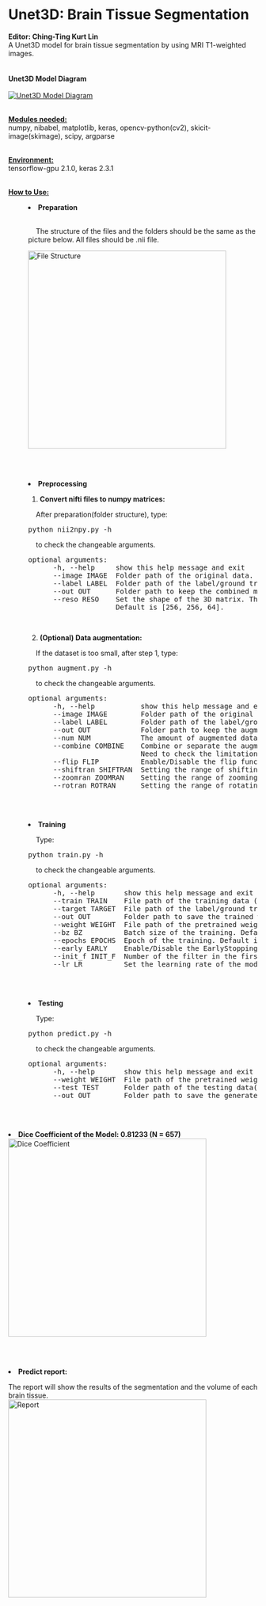 # Unet3D: Brain Tissue Segmentation
<strong>Editor: Ching-Ting Kurt Lin</strong>
<br>A Unet3D model for brain tissue segmentation by using MRI T1-weighted images.<br><br>
<br><strong>Unet3D Model Diagram</strong><br>
<br><a href="https://imgur.com/juLtdhU"><img src="https://i.imgur.com/juLtdhU.png" title="Unet3D Model Diagram" /></a>

<br><strong><u>Modules needed:</u></strong><br>
numpy, nibabel, matplotlib, keras, opencv-python(cv2), skicit-image(skimage), scipy, argparse

<br><strong><u>Environment:</u></strong><br>
tensorflow-gpu 2.1.0, keras 2.3.1

<br><strong><u>How to Use:</u></strong><br>

<menu><li><strong>Preparation</strong></li><br>
<p>&nbsp;&nbsp;&nbsp;&nbsp;The structure of the files and the folders should be the same as the picture below. All files should be .nii file.</p>
<a href="https://imgur.com/DGH0y10"><img src="https://i.imgur.com/DGH0y10.png" title="File Structure" width="400" /></a>

<br><br><li><strong>Preprocessing</strong></li>
  <ol><strong><li>Convert nifti files to numpy matrices:</strong></li></ol>
  <p>&nbsp;&nbsp;&nbsp;&nbsp;After preparation(folder structure), type:
  <pre>python nii2npy.py -h</pre>
  &nbsp;&nbsp;&nbsp;&nbsp;to check the changeable arguments.</p>
  <pre>optional arguments:
  &nbsp;&nbsp;&nbsp;&nbsp;-h, --help     show this help message and exit
  &nbsp;&nbsp;&nbsp;&nbsp;--image IMAGE  Folder path of the original data.
  &nbsp;&nbsp;&nbsp;&nbsp;--label LABEL  Folder path of the label/ground truth.
  &nbsp;&nbsp;&nbsp;&nbsp;--out OUT      Folder path to keep the combined matrices.
  &nbsp;&nbsp;&nbsp;&nbsp;--reso RESO    Set the shape of the 3D matrix. The input list should be [H(height), W(width), D(depth)]. 
  &nbsp;&nbsp;&nbsp;&nbsp;               Default is [256, 256, 64].</pre>
  <br><ol><strong><li value="2">(Optional) Data augmentation:</strong></li></ol>
  <p>&nbsp;&nbsp;&nbsp;&nbsp;If the dataset is too small, after step 1, type:
  <pre>python augment.py -h</pre>
  &nbsp;&nbsp;&nbsp;&nbsp;to check the changeable arguments.</p>
  <pre>optional arguments:
  &nbsp;&nbsp;&nbsp;&nbsp;-h, --help           show this help message and exit
  &nbsp;&nbsp;&nbsp;&nbsp;--image IMAGE        Folder path of the original data (5-D numpy matrix).
  &nbsp;&nbsp;&nbsp;&nbsp;--label LABEL        Folder path of the label/ground truth (5-D numpy matrix).
  &nbsp;&nbsp;&nbsp;&nbsp;--out OUT            Folder path to keep the augment datas.
  &nbsp;&nbsp;&nbsp;&nbsp;--num NUM            The amount of augmented datas. Default is 500.
  &nbsp;&nbsp;&nbsp;&nbsp;--combine COMBINE    Combine or separate the augment files (True/False).
  &nbsp;&nbsp;&nbsp;&nbsp;                     Need to check the limitation of the RAM while combining all files. Default is True.
  &nbsp;&nbsp;&nbsp;&nbsp;--flip FLIP          Enable/Disable the flip function (True/False). Default is False.
  &nbsp;&nbsp;&nbsp;&nbsp;--shiftran SHIFTRAN  Setting the range of shifting pixels (only for x and y axis). Default is 5.
  &nbsp;&nbsp;&nbsp;&nbsp;--zoomran ZOOMRAN    Setting the range of zooming factor. Default is 1 as the original size.
  &nbsp;&nbsp;&nbsp;&nbsp;--rotran ROTRAN      Setting the range of rotating angle (degrees). Default is 5.</pre>
  
<br><br><li><strong>Training</strong></li>
<p>&nbsp;&nbsp;&nbsp;&nbsp;Type:
<pre>python train.py -h</pre>
&nbsp;&nbsp;&nbsp;&nbsp;to check the changeable arguments.</p>
<pre>optional arguments:
  &nbsp;&nbsp;&nbsp;&nbsp;-h, --help       show this help message and exit
  &nbsp;&nbsp;&nbsp;&nbsp;--train TRAIN    File path of the training data (5-D numpy matrix).
  &nbsp;&nbsp;&nbsp;&nbsp;--target TARGET  File path of the label/ground truth (5-D numpy matrix).
  &nbsp;&nbsp;&nbsp;&nbsp;--out OUT        Folder path to save the trained weights and the line charts of dice coefficient, loss and IoU.
  &nbsp;&nbsp;&nbsp;&nbsp;--weight WEIGHT  File path of the pretrained weights(h5 file). Default is None.
  &nbsp;&nbsp;&nbsp;&nbsp;--bz BZ          Batch size of the training. Default is 1.
  &nbsp;&nbsp;&nbsp;&nbsp;--epochs EPOCHS  Epoch of the training. Default is 50.
  &nbsp;&nbsp;&nbsp;&nbsp;--early EARLY    Enable/Disable the EarlyStopping function (True/False). Default is False.
  &nbsp;&nbsp;&nbsp;&nbsp;--init_f INIT_F  Number of the filter in the first encoder. Default is 32.
  &nbsp;&nbsp;&nbsp;&nbsp;--lr LR          Set the learning rate of the model. Default is 0.001.</pre>
  
<br><br><li><strong>Testing</strong></li>
<p>&nbsp;&nbsp;&nbsp;&nbsp;Type:
<pre>python predict.py -h</pre>
&nbsp;&nbsp;&nbsp;&nbsp;to check the changeable arguments.</p>
<pre>optional arguments:
  &nbsp;&nbsp;&nbsp;&nbsp;-h, --help       show this help message and exit
  &nbsp;&nbsp;&nbsp;&nbsp;--weight WEIGHT  File path of the pretrained weights(h5 file).
  &nbsp;&nbsp;&nbsp;&nbsp;--test TEST      Folder path of the testing data(nifti file).
  &nbsp;&nbsp;&nbsp;&nbsp;--out OUT        Folder path to save the generated reports.</pre></menu>

<br><br><strong><li>Dice Coefficient of the Model: 0.81233 (N = 657)</li></strong>
<a href="https://imgur.com/6RViFhg"><img src="https://i.imgur.com/6RViFhg.png" title="Dice Coefficient" width="400" /></a>

<br><br><strong><li>Predict report: </li></strong>
<p>The report will show the results of the segmentation and the volume of each brain tissue.<br>
<a href="https://imgur.com/316ml9O"><img src="https://i.imgur.com/316ml9O.png" title="Report" width="400" /></a></p>
